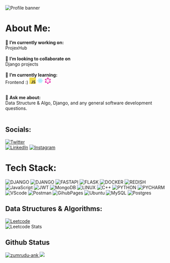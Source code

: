 
![Profile banner](https://media.licdn.com/dms/image/D5616AQFF2hXacwykFQ/profile-displaybackgroundimage-shrink_350_1400/0/1703315596552?e=1709164800&v=beta&t=xtlVsKyEB6dPyv7hYV3X_E_4WZSGSNDTUZRfJTE6aCw)


#  About Me:
🔭 **I’m currently working on:**  <br> ProjexHub <br>
<br>👯 **I’m looking to collaborate on**  <br>Django projects<br>
<br>🌱 **I’m currently learning:**  <br>
Frontend :) 
<code><img height="20" alt="javascript" src="https://raw.githubusercontent.com/github/explore/80688e429a7d4ef2fca1e82350fe8e3517d3494d/topics/javascript/javascript.png"></code>
<code><img height="20" alt="react" src="https://raw.githubusercontent.com/github/explore/80688e429a7d4ef2fca1e82350fe8e3517d3494d/topics/react/react.png"></code>
<code><img height="20" alt="graphql" src="https://raw.githubusercontent.com/github/explore/5c058a388828bb5fde0bcafd4bc867b5bb3f26f3/topics/graphql/graphql.png"></code>
<br>

<br>💬 **Ask me about:**  <br>Data Structure & Algo, Django, and any general software development questions.<br><br>


##  Socials:
[![Twitter](https://img.shields.io/badge/Twitter-%231DA1F2.svg?logo=Twitter&logoColor=white)](https://twitter.com/darkneux)  
[![LinkedIn](https://img.shields.io/badge/LinkedIn-%230077B5.svg?logo=linkedin&logoColor=white)](https://www.linkedin.com/in/vivek-tewary/)
[![Instagram](https://img.shields.io/badge/Instagram-%23E4405F.svg?logo=Instagram&logoColor=white)](https://www.instagram.com/vivek_tiwarei/)

#  Tech Stack:

![DJANGO](https://img.shields.io/badge/Django-092E20?style=for-the-badge&logo=django&logoColor=white)
![DJANGO](https://img.shields.io/badge/django%20rest-ff1709?style=for-the-badge&logo=django&logoColor=white)
![FASTAPI](https://img.shields.io/badge/fastapi-109989?style=for-the-badge&logo=FASTAPI&logoColor=white)
![FLASK](https://img.shields.io/badge/Flask-000000?style=for-the-badge&logo=flask&logoColor=white)
![DOCKER](https://img.shields.io/badge/Docker-2CA5E0?style=for-the-badge&logo=docker&logoColor=white) 
![REDISH](https://img.shields.io/badge/redis-%23DD0031.svg?&style=for-the-badge&logo=redis&logoColor=white)
![JavaScript](https://img.shields.io/badge/javascript-%23323330.svg?style=for-the-badge&logo=javascript&logoColor=%23F7DF1E)
![JWT](https://img.shields.io/badge/JWT-black?style=for-the-badge&logo=JSON%20web%20tokens) 
![MongoDB](https://img.shields.io/badge/MongoDB-%234ea94b.svg?style=for-the-badge&logo=mongodb&logoColor=white) 
![LINUX](https://img.shields.io/badge/Linux-FCC624?style=for-the-badge&logo=linux&logoColor=black)
![C++](https://img.shields.io/badge/C%2B%2B-00599C?style=for-the-badge&logo=c%2B%2B&logoColor=white)
![PYTHON](https://img.shields.io/badge/Python-3776AB?style=for-the-badge&logo=python&logoColor=white)
![PYCHARM](https://img.shields.io/badge/PyCharm-000000.svg?&style=for-the-badge&logo=PyCharm&logoColor=white)
![VScode](https://img.shields.io/badge/VSCode-0078D4?style=for-the-badge&logo=visual%20studio%20code&logoColor=white)
![Postman](https://img.shields.io/badge/Postman-FF6C37?style=for-the-badge&logo=Postman&logoColor=white)
![GihubPages](https://img.shields.io/badge/GitHub%20Pages-222222?style=for-the-badge&logo=GitHub%20Pages&logoColor=white)
![Ubuntu](https://img.shields.io/badge/Ubuntu-E95420?style=for-the-badge&logo=ubuntu&logoColor=white)
![MySQL](https://img.shields.io/badge/mysql-%2300f.svg?style=for-the-badge&logo=mysql&logoColor=white) 
![Postgres](https://img.shields.io/badge/postgres-%23316192.svg?style=for-the-badge&logo=postgresql&logoColor=white) 


## Data Structures & Algorithms:
[![Leetcode](https://img.shields.io/badge/-LeetCode-FFA116?style=for-the-badge&logo=LeetCode&logoColor=black)](https://leetcode.com/Darkneux/)
<br>
![Leetcode Stats](https://leetcard.jacoblin.cool/Darkneux?ext=heatmap)


<h2 align="start">Github Status</h2>

<div align="left" >
  <div>
    <a href="https://github.com/darkneux" title="Go to Source">
      <img width=400 src="https://github-readme-stats.vercel.app/api?username=darkneux&show_icons=true&theme=transparent&hide_border=true&hide=contribs&hide_rank=true" alt="zumrudu-ank" />
    </a>
    <a href="https://github.com/darkneux" title="Go to Source">
      <img width=400 src="https://streak-stats.demolab.com/?user=darkneux&theme=transparent&hide_border=true" />
    </a>
  </div>
</div>  



